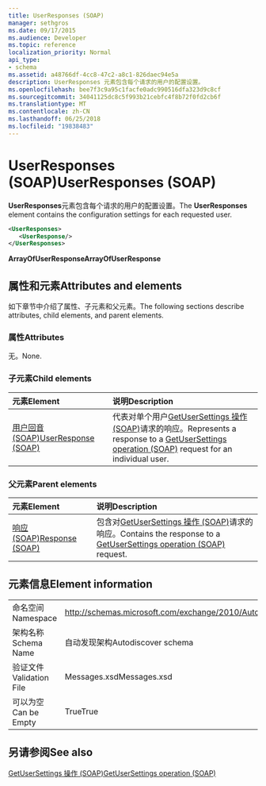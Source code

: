```yaml
---
title: UserResponses (SOAP)
manager: sethgros
ms.date: 09/17/2015
ms.audience: Developer
ms.topic: reference
localization_priority: Normal
api_type:
- schema
ms.assetid: a48766df-4cc8-47c2-a8c1-826daec94e5a
description: UserResponses 元素包含每个请求的用户的配置设置。
ms.openlocfilehash: bee7f3c9a95c1facfe0adc990516dfa323d9c8cf
ms.sourcegitcommit: 34041125dc8c5f993b21cebfc4f8b72f0fd2cb6f
ms.translationtype: MT
ms.contentlocale: zh-CN
ms.lasthandoff: 06/25/2018
ms.locfileid: "19838483"
---
```

# <a name="userresponses-soap"></a><span data-ttu-id="abbb7-103">UserResponses (SOAP)</span><span class="sxs-lookup"><span data-stu-id="abbb7-103">UserResponses (SOAP)</span></span>

<span data-ttu-id="abbb7-104">**UserResponses**元素包含每个请求的用户的配置设置。</span><span class="sxs-lookup"><span data-stu-id="abbb7-104">The **UserResponses** element contains the configuration settings for each requested user.</span></span> 
  
```XML
<UserResponses>
   <UserResponse/>
</UserResponses>
```

 <span data-ttu-id="abbb7-105">**ArrayOfUserResponse**</span><span class="sxs-lookup"><span data-stu-id="abbb7-105">**ArrayOfUserResponse**</span></span>
## <a name="attributes-and-elements"></a><span data-ttu-id="abbb7-106">属性和元素</span><span class="sxs-lookup"><span data-stu-id="abbb7-106">Attributes and elements</span></span>

<span data-ttu-id="abbb7-107">如下章节中介绍了属性、子元素和父元素。</span><span class="sxs-lookup"><span data-stu-id="abbb7-107">The following sections describe attributes, child elements, and parent elements.</span></span>
  
### <a name="attributes"></a><span data-ttu-id="abbb7-108">属性</span><span class="sxs-lookup"><span data-stu-id="abbb7-108">Attributes</span></span>

<span data-ttu-id="abbb7-109">无。</span><span class="sxs-lookup"><span data-stu-id="abbb7-109">None.</span></span>
  
### <a name="child-elements"></a><span data-ttu-id="abbb7-110">子元素</span><span class="sxs-lookup"><span data-stu-id="abbb7-110">Child elements</span></span>

|<span data-ttu-id="abbb7-111">**元素**</span><span class="sxs-lookup"><span data-stu-id="abbb7-111">**Element**</span></span>|<span data-ttu-id="abbb7-112">**说明**</span><span class="sxs-lookup"><span data-stu-id="abbb7-112">**Description**</span></span>|
|:-----|:-----|
|[<span data-ttu-id="abbb7-113">用户回音 (SOAP)</span><span class="sxs-lookup"><span data-stu-id="abbb7-113">UserResponse (SOAP)</span></span>](userresponse-soap.md) <br/> |<span data-ttu-id="abbb7-114">代表对单个用户[GetUserSettings 操作 (SOAP)](getusersettings-operation-soap.md)请求的响应。</span><span class="sxs-lookup"><span data-stu-id="abbb7-114">Represents a response to a [GetUserSettings operation (SOAP)](getusersettings-operation-soap.md) request for an individual user.</span></span>  <br/> |
   
### <a name="parent-elements"></a><span data-ttu-id="abbb7-115">父元素</span><span class="sxs-lookup"><span data-stu-id="abbb7-115">Parent elements</span></span>

|<span data-ttu-id="abbb7-116">**元素**</span><span class="sxs-lookup"><span data-stu-id="abbb7-116">**Element**</span></span>|<span data-ttu-id="abbb7-117">**说明**</span><span class="sxs-lookup"><span data-stu-id="abbb7-117">**Description**</span></span>|
|:-----|:-----|
|[<span data-ttu-id="abbb7-118">响应 (SOAP)</span><span class="sxs-lookup"><span data-stu-id="abbb7-118">Response (SOAP)</span></span>](response-soap.md) <br/> |<span data-ttu-id="abbb7-119">包含对[GetUserSettings 操作 (SOAP)](getusersettings-operation-soap.md)请求的响应。</span><span class="sxs-lookup"><span data-stu-id="abbb7-119">Contains the response to a [GetUserSettings operation (SOAP)](getusersettings-operation-soap.md) request.</span></span>  <br/> |
   
## <a name="element-information"></a><span data-ttu-id="abbb7-120">元素信息</span><span class="sxs-lookup"><span data-stu-id="abbb7-120">Element information</span></span>

|||
|:-----|:-----|
|<span data-ttu-id="abbb7-121">命名空间</span><span class="sxs-lookup"><span data-stu-id="abbb7-121">Namespace</span></span>  <br/> |http://schemas.microsoft.com/exchange/2010/Autodiscover  <br/> |
|<span data-ttu-id="abbb7-122">架构名称</span><span class="sxs-lookup"><span data-stu-id="abbb7-122">Schema Name</span></span>  <br/> |<span data-ttu-id="abbb7-123">自动发现架构</span><span class="sxs-lookup"><span data-stu-id="abbb7-123">Autodiscover schema</span></span>  <br/> |
|<span data-ttu-id="abbb7-124">验证文件</span><span class="sxs-lookup"><span data-stu-id="abbb7-124">Validation File</span></span>  <br/> |<span data-ttu-id="abbb7-125">Messages.xsd</span><span class="sxs-lookup"><span data-stu-id="abbb7-125">Messages.xsd</span></span>  <br/> |
|<span data-ttu-id="abbb7-126">可以为空</span><span class="sxs-lookup"><span data-stu-id="abbb7-126">Can be Empty</span></span>  <br/> |<span data-ttu-id="abbb7-127">True</span><span class="sxs-lookup"><span data-stu-id="abbb7-127">True</span></span>  <br/> |
   
## <a name="see-also"></a><span data-ttu-id="abbb7-128">另请参阅</span><span class="sxs-lookup"><span data-stu-id="abbb7-128">See also</span></span>



[<span data-ttu-id="abbb7-129">GetUserSettings 操作 (SOAP)</span><span class="sxs-lookup"><span data-stu-id="abbb7-129">GetUserSettings operation (SOAP)</span></span>](getusersettings-operation-soap.md)


